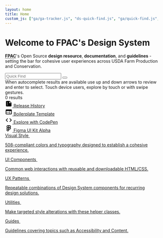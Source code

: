 ```yaml
---
layout: home
title: Home
custom_js: ["ga/ga-tracker.js", "ds-quick-find.js", "ga/quick-find.js", "ga/home.js"]
---
```


<div class="ds-article">

  <h1 class="fsa-sr-only">Welcome to FPAC's Design System</h1>

  <div class="fsa-grid">
    <div class="fsa-grid__1 fsa-grid__8/12@l fsa-grid__9/12@xl">
      <p class="fsa-text--lead fsa-m-t--none"><strong><abbr title="Farm Production and Conservation">FPAC</abbr></strong>'s Open Source <strong>design resource</strong>, <strong>documentation</strong>, and <strong>guidelines</strong> - setting the bar for cohesive user experiences across USDA Farm Production and Conservation.</p>
      <div class="ds-quick-find">
        <div class="ds-quick-find__field">
          <input id="quick-find-id" class="ds-quick-find__input fsa-input fsa-input--block fsa-input--large" type="text" name="search" value="" placeholder="Quick Find" autocomplete="off" aria-owns="quick-find-results-id" aria-describedby="quick-find-instructions" aria-expanded="false" aria-autocomplete="list">
          <button id="quick-find-clear-id" class="ds-quick-find__clear" type="reset" title="Clear" aria-label="Clear"></button>
        </div>
        <div id="quick-find-results-id">
        </div>
        <div class="fsa-sr-only" id="quick-find-instructions">When autocomplete results are available use up and down arrows to review and enter to select. Touch device users, explore by touch or with swipe gestures.</div>
        <div id="quick-find-results-count-id" aria-live="polite" class="fsa-sr-only">0 results</div>
      </div>
    </div>
    <div class="fsa-grid__1 fsa-grid__4/12@l fsa-grid__3/12@xl">
      <div class="fsa-level@s fsa-level--inline@s fsa-level--none@l fsa-m-b--s">
        <div class="fsa-m-b--s">
          <a href="https://github.com/USDA-FSA/fsa-style/releases" class="fsa-btn fsa-btn--flat fsa-link--underline-none">
            <svg class="fsa-icon fsa-icon--size-2" aria-hidden="true" focusable="false" role="img" xmlns="http://www.w3.org/2000/svg" width="24" height="24" viewBox="0 0 24 24"> <g> <path d="M0,0h24v24H0V0z" fill="none"></path> </g> <g> <g> <path d="M15,3H5C3.9,3,3.01,3.9,3.01,5L3,19c0,1.1,0.89,2,1.99,2H19c1.1,0,2-0.9,2-2V9L15,3z M8,17c-0.55,0-1-0.45-1-1s0.45-1,1-1 s1,0.45,1,1S8.55,17,8,17z M8,13c-0.55,0-1-0.45-1-1s0.45-1,1-1s1,0.45,1,1S8.55,13,8,13z M8,9C7.45,9,7,8.55,7,8s0.45-1,1-1 s1,0.45,1,1S8.55,9,8,9z M14,10V4.5l5.5,5.5H14z"></path> </g> </g> </svg>
            <span><span class="fsa-show@l">Release</span> History</span>
          </a>
        </div>
        <div class="fsa-m-b--s">
          <a href="http://usda-fsa.github.io/fsa-style/boilerplate.html" class="fsa-btn fsa-btn--flat fsa-link--underline-none">
            <svg class="fsa-icon fsa-icon--size-2" aria-hidden="true" focusable="false" role="img" xmlns="http://www.w3.org/2000/svg" width="24" height="24" viewBox="0 0 24 24"> <path d="M20 4H4c-1.1 0-1.99.9-1.99 2L2 18c0 1.1.9 2 2 2h16c1.1 0 2-.9 2-2V6c0-1.1-.9-2-2-2zm-5 14H4v-4h11v4zm0-5H4V9h11v4zm5 5h-4V9h4v9z"></path> </svg>
            <span><span class="fsa-show@l">Boilerplate</span> Template</span>
          </a>
        </div>
        <div class="fsa-m-b--s">
          <a href="https://codepen.io/pen?template=WNQdJpp" class="fsa-btn fsa-btn--flat fsa-link--underline-none">
            <svg class="fsa-icon fsa-icon--size-2" aria-hidden="true" focusable="false" role="img" xmlns="http://www.w3.org/2000/svg" width="24" height="24" viewBox="0 0 24 24"> <path d="M9.4 16.6L4.8 12l4.6-4.6L8 6l-6 6 6 6 1.4-1.4zm5.2 0l4.6-4.6-4.6-4.6L16 6l6 6-6 6-1.4-1.4z"></path> </svg>
            <span><span class="fsa-show@l">Explore with</span> CodePen</span>
          </a>
        </div>
        <div class="fsa-m-b--s">
          <a href="https://www.figma.com/community/file/994660481391659106/USDA-%7C-FPAC-Design-System" class="fsa-btn fsa-btn--flat fsa-link--underline-none">
            <svg class="fsa-icon fsa-icon--size-2" aria-hidden="true" focusable="false" role="img" xmlns="http://www.w3.org/2000/svg" width="24" height="24" viewBox="0 0 24 24"><path fill-rule="evenodd" clip-rule="evenodd" d="M10.9917 1.99167H12H15.0385C17.226 1.99167 19.0083 3.75716 19.0083 5.94608C19.0083 7.11825 18.4972 8.16899 17.6865 8.89222C18.4972 9.61546 19.0083 10.6662 19.0083 11.8384C19.0083 14.0273 17.226 15.7928 15.0385 15.7928H14.9615C14.2522 15.7928 13.5855 15.6071 13.0083 15.2816V15.7928V17.6922C13.0083 19.9107 11.1809 21.6849 8.98064 21.6849C6.8016 21.6849 4.9917 19.9278 4.9917 17.7305C4.9917 16.5584 5.50276 15.5077 6.31343 14.7844C5.50276 14.0612 4.9917 13.0105 4.9917 11.8384C4.9917 10.6661 5.50284 9.61537 6.31362 8.89213C5.50298 8.1689 4.99194 7.11821 4.99194 5.94611C4.99194 3.75719 6.77427 1.9917 8.96178 1.9917H10.9917V1.99167ZM10.9917 9.90059V13.7761H8.96154L8.94774 13.7761C7.87048 13.7687 7.00834 12.8991 7.00834 11.8384C7.00834 10.7731 7.87784 9.90059 8.96154 9.90059H10.9917ZM8.96154 15.7928L8.94774 15.7928C7.87048 15.8001 7.00834 16.6698 7.00834 17.7305C7.00834 18.7873 7.88848 19.6683 8.98064 19.6683C10.094 19.6683 10.9917 18.7702 10.9917 17.6922V15.7928H8.96154ZM10.9917 7.88389V4.00834H8.96178C7.87809 4.00834 7.00859 4.88087 7.00859 5.94611C7.00859 7.01137 7.87809 7.88389 8.96178 7.88389H10.9917ZM15.0385 7.88386H13.0085V4.00831H15.0385C16.1222 4.00831 16.9917 4.88084 16.9917 5.94608C16.9917 7.01133 16.1221 7.88386 15.0385 7.88386ZM13.0083 11.8384C13.0083 10.7731 13.8778 9.90059 14.9615 9.90059H15.0385C16.1222 9.90059 16.9917 10.7731 16.9917 11.8384C16.9917 12.9036 16.1221 13.7761 15.0385 13.7761H14.9615C13.8778 13.7761 13.0083 12.9036 13.0083 11.8384Z"></path></svg>
            <span>Figma UI Kit</span>
            <span class="fsa-show@l fsa-label fsa-label--warning">Alpha</span>
          </a>
        </div>
      </div>
    </div>
  </div>

  <div class="fsa-grid ds-home-features">
    <div class="fsa-grid__1 fsa-grid__1/2@s fsa-grid__1/3@m ds-home-features__item">
      <a class="ds-home-features__link" href="{{ site.baseurl }}visual-style/">
        <span class="ds-home-features__title">Visual Style</span>
        <img class="ds-home-features__img" src="{{ site.baseurl }}img/home/homepage_illustrations_visual_style_guide_2x.png" alt="">
        <p class="ds-home-features__blurb">508-compliant colors and typography designed to establish a cohesive experience.</p>
      </a>
    </div>
    <div class="fsa-grid__1 fsa-grid__1/2@s fsa-grid__1/3@m ds-home-features__item">
      <a class="ds-home-features__link" href="{{ site.baseurl }}components/">
        <span class="ds-home-features__title">UI Components</span>
        <img class="ds-home-features__img" src="{{ site.baseurl }}img/home/homepage_illustrations_ui_components_2x.png" alt="">
        <p class="ds-home-features__blurb">Common web interactions with reusable and downloadable HTML/CSS.</p>
      </a>
    </div>
    <div class="fsa-grid__1 fsa-grid__1/2@s fsa-grid__1/3@m ds-home-features__item">
      <a class="ds-home-features__link" href="{{ site.baseurl }}patterns/">
        <span class="ds-home-features__title">UX Patterns</span>
        <img class="ds-home-features__img" src="{{ site.baseurl }}img/home/homepage_illustrations_patterns_2x.png" alt="">
        <p class="ds-home-features__blurb">Repeatable combinations of Design System components for recurring design solutions.</p>
      </a>
    </div>
    <div class="fsa-grid__1 fsa-grid__1/2@s fsa-grid__1/3@m ds-home-features__item">
      <a class="ds-home-features__link" href="{{ site.baseurl }}utilities/">
        <span class="ds-home-features__title">Utilities</span>
        <img class="ds-home-features__img" src="{{ site.baseurl }}img/home/homepage_illustrations_ui_utilities_2x.png" alt="">
        <p class="ds-home-features__blurb">Make targeted style alterations with these helper classes.</p>
      </a>
    </div>
    <div class="fsa-grid__1 fsa-grid__1/2@s fsa-grid__1/3@m ds-home-features__item">
      <a class="ds-home-features__link" href="{{ site.baseurl }}guides/">
        <span class="ds-home-features__title">Guides</span>
        <img class="ds-home-features__img" src="{{ site.baseurl }}img/home/homepage_illustrations_designer_2x.png" alt="">
        <p class="ds-home-features__blurb">Guidelines covering topics such as Accessibility and Content.</p>
      </a>
    </div>
  </div>

</div>